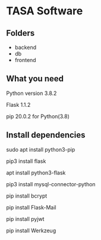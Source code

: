 # TASA Software
## Folders
- backend
- db 
- frontend

## What you need

Python version 3.8.2

Flask 1.1.2

pip 20.0.2 for Python(3.8)

## Install dependencies

sudo apt install python3-pip

pip3 install flask

apt install python3-flask

pip3 install mysql-connector-python

pip install bcrypt

pip install Flask-Mail

pip install pyjwt

pip install Werkzeug